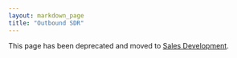 ```yaml
---
layout: markdown_page
title: "Outbound SDR"
---
```


This page has been deprecated and moved to [Sales Development](https://github.com/isamu-isozaki/teamai_test/tree/master/marketing/marketing-sales-development/sdr/index.html.md/index.html.md).
